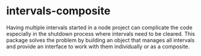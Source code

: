 # intervals-composite
Having multiple intervals started in a node project can complicate the code especially in the shutdown process where intervals need to be cleared. This package solves the problem by building an object that manages all intervals and provide an interface to work with them individually or as a composite.
